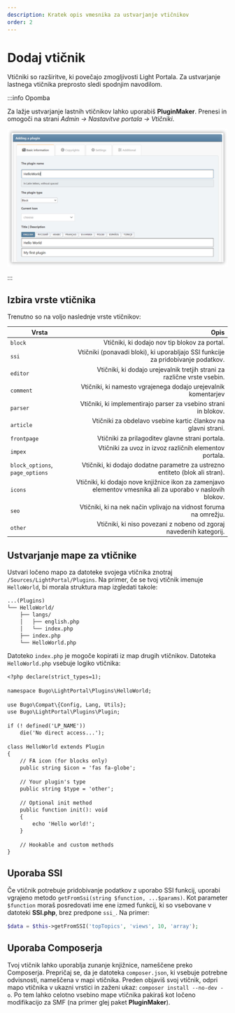 ```yaml
---
description: Kratek opis vmesnika za ustvarjanje vtičnikov
order: 2
---
```


# Dodaj vtičnik

Vtičniki so razširitve, ki povečajo zmogljivosti Light Portala. Za ustvarjanje lastnega vtičnika preprosto sledi spodnjim navodilom.

:::info Opomba

Za lažje ustvarjanje lastnih vtičnikov lahko uporabiš **PluginMaker**. Prenesi in omogoči na strani _Admin -> Nastavitve portala -> Vtičniki_.

![Create a new plugin with PluginMaker](create_plugin.png)

:::

## Izbira vrste vtičnika

Trenutno so na voljo naslednje vrste vtičnikov:

| Vrsta                           |                                                                                                                      Opis |
| ------------------------------- | ------------------------------------------------------------------------------------------------------------------------: |
| `block`                         |                                                             Vtičniki, ki dodajo nov tip blokov za portal. |
| `ssi`                           |       Vtičniki (ponavadi bloki), ki uporabljajo SSI funkcije za pridobivanje podatkov. |
| `editor`                        |                                  Vtičniki, ki dodajo urejevalnik tretjih strani za različne vrste vsebin. |
| `comment`                       |                                                            Vtičniki, ki namesto vgrajenega dodajo urejevalnik komentarjev |
| `parser`                        |                                           Vtičniki, ki implementirajo parser za vsebino strani in blokov. |
| `article`                       |                                             Vtičniki za obdelavo vsebine kartic člankov na glavni strani. |
| `frontpage`                     |                                                           Vtičniki za prilagoditev glavne strani portala. |
| `impex`                         |                                                    Vtičniki za uvoz in izvoz različnih elementov portala. |
| `block_options`, `page_options` |           Vtičniki, ki dodajo dodatne parametre za ustrezno entiteto (blok ali stran). |
| `icons`                         | Vtičniki, ki dodajo nove knjižnice ikon za zamenjavo elementov vmesnika ali za uporabo v naslovih blokov. |
| `seo`                           |                                          Vtičniki, ki na nek način vplivajo na vidnost foruma na omrežju. |
| `other`                         |                                        Vtičniki, ki niso povezani z nobeno od zgoraj navedenih kategorij. |

## Ustvarjanje mape za vtičnike

Ustvari ločeno mapo za datoteke svojega vtičnika znotraj `/Sources/LightPortal/Plugins`. Na primer, če se tvoj vtičnik imenuje `HelloWorld`, bi morala struktura map izgledati takole:

```
...(Plugins)
└── HelloWorld/
    ├── langs/
    │   ├── english.php
    │   └── index.php
    ├── index.php
    └── HelloWorld.php
```

Datoteko `index.php` je mogoče kopirati iz map drugih vtičnikov. Datoteka `HelloWorld.php` vsebuje logiko vtičnika:

```php:line-numbers {17}
<?php declare(strict_types=1);

namespace Bugo\LightPortal\Plugins\HelloWorld;

use Bugo\Compat\{Config, Lang, Utils};
use Bugo\LightPortal\Plugins\Plugin;

if (! defined('LP_NAME'))
    die('No direct access...');

class HelloWorld extends Plugin
{
    // FA icon (for blocks only)
    public string $icon = 'fas fa-globe';

    // Your plugin's type
    public string $type = 'other';

    // Optional init method
    public function init(): void
    {
        echo 'Hello world!';
    }

    // Hookable and custom methods
}

```

## Uporaba SSI

Če vtičnik potrebuje pridobivanje podatkov z uporabo SSI funkcij, uporabi vgrajeno metodo `getFromSsi(string $function, ...$params)`. Kot parameter `$function` moraš posredovati ime ene izmed funkcij, ki so vsebovane v datoteki **SSI.php**, brez predpone `ssi_`. Na primer:

```php
$data = $this->getFromSSI('topTopics', 'views', 10, 'array');
```

## Uporaba Composerja

Tvoj vtičnik lahko uporablja zunanje knjižnice, nameščene preko Composerja. Prepričaj se, da je datoteka `composer.json`, ki vsebuje potrebne odvisnosti, nameščena v mapi vtičnika. Preden objaviš svoj vtičnik, odpri mapo vtičnika v ukazni vrstici in zaženi ukaz: `composer install --no-dev -o`. Po tem lahko celotno vsebino mape vtičnika pakiraš kot ločeno modifikacijo za SMF (na primer glej paket **PluginMaker**).
